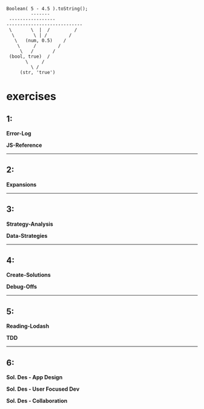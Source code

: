 ```
Boolean( 5 - 4.5 ).toString();
         -------
 -----------------
----------------------------
 \       \  |  /         /
  \       \ | /        /  
   \   (num, 0.5)    /
    \     /        /
     \   /       /
 (bool, true)  /
       \     /
         \ /
     (str, 'true')
```








# exercises

## 1:

__Error-Log__  

__JS-Reference__

___

## 2:

__Expansions__  

___

## 3:

__Strategy-Analysis__

__Data-Strategies__

___

## 4: 

__Create-Solutions__

__Debug-Offs__

___

## 5: 

__Reading-Lodash__

__TDD__

___

## 6:

__Sol. Des - App Design__

__Sol. Des - User Focused Dev__

__Sol. Des - Collaboration__
